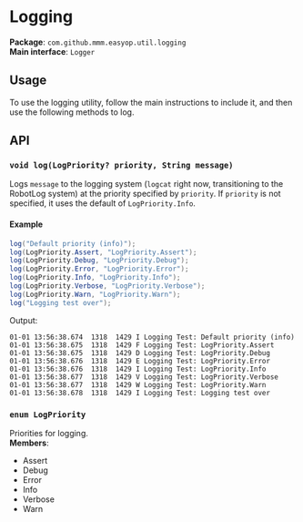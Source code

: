 # Logging
**Package**: `com.github.mmm.easyop.util.logging`  
**Main interface**: `Logger`
## Usage
To use the logging utility, follow the main instructions to include it, and then use the following methods to log.

## API
### `void log(LogPriority? priority, String message)`
Logs `message` to the logging system (`logcat` right now, transitioning to the RobotLog system) at the priority specified by `priority`. If `priority` is not specified, it uses the default of `LogPriority.Info`.
#### Example
```java
log("Default priority (info)");
log(LogPriority.Assert, "LogPriority.Assert");
log(LogPriority.Debug, "LogPriority.Debug");
log(LogPriority.Error, "LogPriority.Error");
log(LogPriority.Info, "LogPriority.Info");
log(LogPriority.Verbose, "LogPriority.Verbose");
log(LogPriority.Warn, "LogPriority.Warn");
log("Logging test over");
```
Output:
```
01-01 13:56:38.674  1318  1429 I Logging Test: Default priority (info)
01-01 13:56:38.675  1318  1429 F Logging Test: LogPriority.Assert
01-01 13:56:38.675  1318  1429 D Logging Test: LogPriority.Debug
01-01 13:56:38.676  1318  1429 E Logging Test: LogPriority.Error
01-01 13:56:38.676  1318  1429 I Logging Test: LogPriority.Info
01-01 13:56:38.677  1318  1429 V Logging Test: LogPriority.Verbose
01-01 13:56:38.677  1318  1429 W Logging Test: LogPriority.Warn
01-01 13:56:38.678  1318  1429 I Logging Test: Logging test over
```
### `enum LogPriority`
Priorities for logging.  
**Members**:
- Assert
- Debug
- Error
- Info
- Verbose
- Warn
